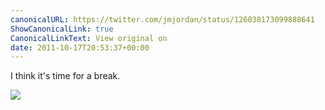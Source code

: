 ```yaml
---
canonicalURL: https://twitter.com/jmjordan/status/126038173099888641
ShowCanonicalLink: true
CanonicalLinkText: View original on
date: 2011-10-17T20:53:37+00:00
---
```

I think it's time for a break.

![](/images/126038173099888641-Ab_HDPgCEAAgaGh.jpg)